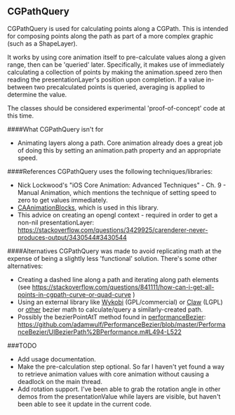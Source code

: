 ## CGPathQuery

CGPathQuery is used for calculating points along a CGPath. This is intended for composing points along the path as part of a more complex graphic (such as a ShapeLayer).

It works by using core animation itself to pre-calculate values along a given range, then can be 'queried' later. Specifically, it makes use of immediately calculating a collection of points by making the animation.speed zero then reading the presentationLayer's position upon completion. If a value in-between two precalculated points is queried, averaging is applied to determine the value.

The classes should be considered experimental 'proof-of-concept' code at this time. 

####What CGPathQuery isn't for  
- Animating layers along a path. Core animation already does a great job of doing this by setting  an animation.path property and an appropriate speed.


####References
CGPathQuery uses the following techniques/libraries: 

- Nick Lockwood's "iOS Core Animation: Advanced Techniques" - Ch. 9 - Manual Animation, which mentions the technique of setting speed to zero to get values immediately.
- [CAAnimationBlocks](https://github.com/xissburg/CAAnimationBlocks), which is used in this library.
- This advice on creating an opengl context - required in order to get a non-nil presentationLayer: https://stackoverflow.com/questions/3429925/carenderer-never-produces-output/3430544#3430544

####Alternatives
CGPathQuery was made to avoid replicating math at the expense of being a slightly less 'functional' solution. There's some other alternatives:
 
- Creating a dashed line along a path and iterating along path elements (see https://stackoverflow.com/questions/841111/how-can-i-get-all-points-in-cgpath-curve-or-quad-curve )
- Using an external library like [Wykobi](http://www.wykobi.com/) (GPL/commercial) or [Claw](http://libclaw.sourceforge.net/index.html) (LGPL) or [other](http://www.cubic.org/docs/bezier.htm) bezier math to calculate/query a similarly-created path.
- Possibly the bezierPointAtT method found in [performanceBezier](https://github.com/adamwulf/PerformanceBezier): https://github.com/adamwulf/PerformanceBezier/blob/master/PerformanceBezier/UIBezierPath%2BPerformance.m#L494-L522

###TODO
- Add usage documentation. 
- Make the pre-calculation step optional. So far I haven't yet found a way to retrieve animation values with core animation without causing a deadlock on the main thread.
- Add rotation support. I've been able to grab the rotation angle in other demos from the presentationValue while layers are visible, but haven't been able to see it update in the current code.
